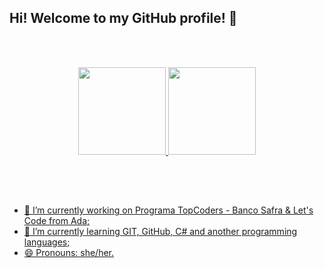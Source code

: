 ## Hi! Welcome to my GitHub profile! 👋 

<br><br>

<div align="center">
  <a href="https://github.com/carvalhosmari">
  <img height="140em" src="https://github-readme-stats.vercel.app/api?username=carvalhosmari&show_icons=true&theme=tokyonight&include_all_commits=true&count_private=true"/>
  <img height="140em" src="https://github-readme-stats.vercel.app/api/top-langs/?username=carvalhosmari&layout=compact&langs_count=7&theme=tokyonight"/>  
</div><br>

  ## 
  <br>
  
- 🔭 I’m currently working on Programa TopCoders - Banco Safra & Let's Code from Ada;
- 🌱 I’m currently learning GIT, GitHub, C# and another programming languages;
- 😄 Pronouns: she/her.
